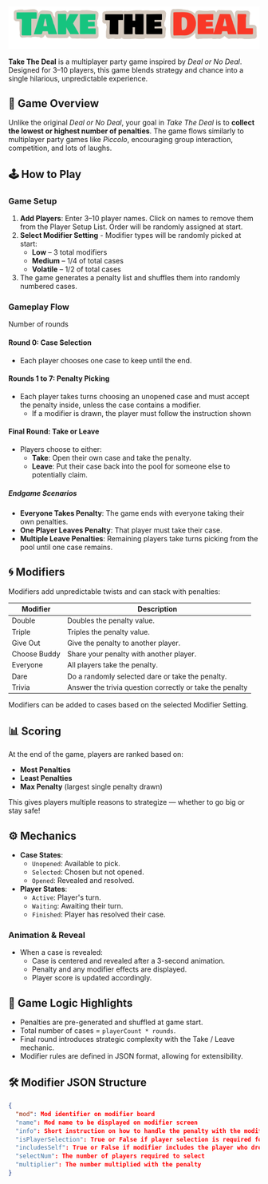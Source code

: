 [![Take The Deal](/logo.png)](https://dalpalcarl.github.io/takethedeal/)

**Take The Deal** is a multiplayer party game inspired by *Deal or No Deal*. Designed for 3–10 players, this game blends strategy and chance into a single hilarious, unpredictable experience.

## 🍻 Game Overview

Unlike the original *Deal or No Deal*, your goal in *Take The Deal* is to **collect the lowest or highest number of penalties**. The game flows similarly to multiplayer party games like *Piccolo*, encouraging group interaction, competition, and lots of laughs.

## 🕹️ How to Play

### Game Setup
1. **Add Players**: Enter 3–10 player names. Click on names to remove them from the Player Setup List. Order will be randomly assigned at start.
2. **Select Modifier Setting** - Modifier types will be randomly picked at start:
   - **Low** – 3 total modifiers
   - **Medium** – 1/4 of total cases
   - **Volatile** – 1/2 of total cases
3. The game generates a penalty list and shuffles them into randomly numbered cases.

### Gameplay Flow
Number of rounds
#### Round 0: Case Selection
- Each player chooses one case to keep until the end.

#### Rounds 1 to 7: Penalty Picking
- Each player takes turns choosing an unopened case and must accept the penalty inside, unless the case contains a modifier.
  - If a modifier is drawn, the player must follow the instruction shown

#### Final Round: Take or Leave
- Players choose to either:
  - **Take**: Open their own case and take the penalty.
  - **Leave**: Put their case back into the pool for someone else to potentially claim.

##### Endgame Scenarios
- **Everyone Takes Penalty**: The game ends with everyone taking their own penalties.
- **One Player Leaves Penalty**: That player must take their case.
- **Multiple Leave Penalties**: Remaining players take turns picking from the pool until one case remains.

## 🌀 Modifiers

Modifiers add unpredictable twists and can stack with penalties:

| Modifier        | Description                                                                 |
|----------------|-----------------------------------------------------------------------------|
| Double | Doubles the penalty value.                                                  |
| Triple | Triples the penalty value.                                                  |
| Give Out       | Give the penalty to another player.                                         |
| Choose Buddy   | Share your penalty with another player.                                     |
| Everyone | All players take the penalty.                                               |
| Dare | Do a randomly selected dare or take the penalty.                                               |
| Trivia | Answer the trivia question correctly or take the penalty                                               |

Modifiers can be added to cases based on the selected Modifier Setting.

## 📊 Scoring

At the end of the game, players are ranked based on:
- **Most Penalties**
- **Least Penalties**
- **Max Penalty** (largest single penalty drawn)

This gives players multiple reasons to strategize — whether to go big or stay safe!

## ⚙️ Mechanics

- **Case States**:
  - `Unopened`: Available to pick.
  - `Selected`: Chosen but not opened.
  - `Opened`: Revealed and resolved.
- **Player States**:
  - `Active`: Player's turn.
  - `Waiting`: Awaiting their turn.
  - `Finished`: Player has resolved their case.

### Animation & Reveal
- When a case is revealed:
  - Case is centered and revealed after a 3-second animation.
  - Penalty and any modifier effects are displayed.
  - Player score is updated accordingly.

## 🧠 Game Logic Highlights

- Penalties are pre-generated and shuffled at game start.
- Total number of cases = `playerCount * rounds`.
- Final round introduces strategic complexity with the Take / Leave mechanic.
- Modifier rules are defined in JSON format, allowing for extensibility.

## 🛠 Modifier JSON Structure
```json
{
  "mod": Mod identifier on modifier board
  "name": Mod name to be displayed on modifier screen
  "info": Short instruction on how to handle the penalty with the modifier
  "isPlayerSelection": True or False if player selection is required for modifier
  "includesSelf": True or False if modifier includes the player who drew the penalty
  "selectNum": The number of players required to select
  "multiplier": The number multiplied with the penalty
}
